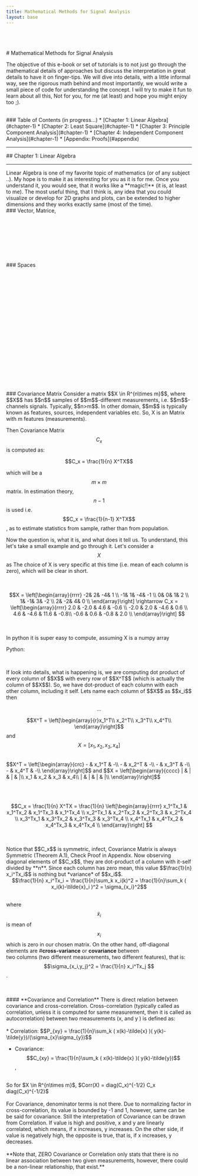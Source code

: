```yaml
---
title: Mathematical Methods for Signal Analysis
layout: base
---
```

<!--<script src='https://cdnjs.cloudflare.com/ajax/libs/mathjax/2.7.4/MathJax.js?config=default'></script> -->
<!-- <link rel="stylesheet" href="https://cdn.jsdelivr.net/npm/katex@0.11.1/dist/katex.min.css" integrity="sha384-zB1R0rpPzHqg7Kpt0Aljp8JPLqbXI3bhnPWROx27a9N0Ll6ZP/+DiW/UqRcLbRjq" crossorigin="anonymous">
  <script defer src="https://cdn.jsdelivr.net/npm/katex@0.11.1/dist/katex.min.js" integrity="sha384-y23I5Q6l+B6vatafAwxRu/0oK/79VlbSz7Q9aiSZUvyWYIYsd+qj+o24G5ZU2zJz" crossorigin="anonymous"></script>
  <script defer src="https://cdn.jsdelivr.net/npm/katex@0.11.1/dist/contrib/auto-render.min.js" integrity="sha384-kWPLUVMOks5AQFrykwIup5lo0m3iMkkHrD0uJ4H5cjeGihAutqP0yW0J6dpFiVkI" crossorigin="anonymous" onload="renderMathInElement(document.body);"></script> -->

  <script src="https://polyfill.io/v3/polyfill.min.js?features=es6"></script>
  <script id="MathJax-script" async src="https://cdn.jsdelivr.net/npm/mathjax@3/es5/tex-mml-chtml.js"></script>
<div class="divider-10"></div>
<br><br><br>
# Mathematical Methods for Signal Analysis
<br>

The objective of this e-book or set of tutorials is to not just go through the mathematical details of approaches but discuss the interpretation in great details to have it on finger-tips. We will dive into details, with a little informal way, see the rigorous math behind and most importantly, we would write a small piece of code for understanding the concept. I will try to make it fun to learn about all this, Not for you, for me (at least) and hope you might enjoy too ;).

<br>
### Table of Contents (in progress...)
* [Chapter 1: Linear Algebra](#chapter-1)
* [Chapter 2: Least Square](#chapter-1)
* [Chapter 3: Principle Component Analysis](#chapter-1)
* [Chapter 4: Independent Component Analysis](#chapter-1)
* [Appendix: Proofs](#appendix)
<br>
<hr>
<div class="divider-10"></div>
## Chapter 1:  Linear Algebra
<hr>
Linear Algebra is one of my favorite topic of mathematics (or of any subject ..). My hope is to make it as interesting for you as it is for me. Once you understand it, you would see, that it works like a **magic!!** (it is, at least to me). The most useful thing, that I think is, any idea that you could visualize or develop for 2D graphs and plots, can be extended to higher dimensions and they works exactly same (most of the time).

<br>
### Vector, Matrice,  

<br><br><br><br><br>


<br>
### Spaces

<br><br><br><br><br>


<br><br><br><br><br><br><br><br><br><br><br>


<br>
### Covariance Matrix
Consider a matrix $$X \in R^{n\times m}$$, where $$X$$ has $$n$$ samples of $$m$$-different measurements, i.e. $$m$$-channels signals. Typically, $$n>m$$. In other domain, $$m$$ is typically known as features, sources, independent variables etc. So, X is an Matrix with m features (measurements).

Then Covariance Matrix $$C_x$$ is computed as:

$$C_x =  \frac{1}{n} X^TX$$

which will be a $$m \times m$$ matrix. In estimation theory, $$n-1$$ is used i.e. $$C_x =  \frac{1}{n-1} X^TX$$, as to estimate statistics from sample, rather than from population.

Now the question is, what it is, and what does it tell us. To understand, this let's take a small example and go through it. Let's consider a $$X$$ as
The choice of X is very specific at this time (i.e. mean of each column is zero), which will be clear in short.

<br>
<br>

<center>
$$X =
  \left[\begin{array}{rrrr}
  -2&  2& -4&  1 \\
  -1&  1& -4& -1 \\
   0&  0&  1&  2 \\
   1& -1&  3& -2 \\
   2& -2&  4&  0 \\
  \end{array}\right]
\rightarrow C_x =
  \left[\begin{array}{rrrr}
2.0 & -2.0 & 4.6 & -0.6 \\
-2.0 & 2.0 & -4.6 & 0.6 \\
4.6 & -4.6 & 11.6 & -0.8\\
-0.6 & 0.6 & -0.8 & 2.0 \\
  \end{array}\right]
$$
</center>

<br>
<br>

In python it is super easy to compute, assuming X is a numpy array
<br>

Python:
  ```Cx = X.T@X/X.shape[0]
  ```

<br>
If look into details, what is happening is, we are computing dot product of every column of $$X$$ with every row of $$X^T$$ (which is actually the column of $$X$$).
So, we have dot-product of each column with each other column, including it self. Lets name each column of $$X$$ as $$x_i$$ then


<p style="text-align:center">...</p>


$$X^T = \left[\begin{array}{r}x_1^T\\
                            x_2^T\\
                            x_3^T\\
                            x_4^T\\ \end{array}\right]$$  and $$X = \left[x_1, x_2, x_3, x_4\right]$$

<br>
$$X^T = \left[\begin{array}{crc}
                        - & x_1^T & -\\
                        - & x_2^T & -\\
                        - & x_3^T & -\\
                        - & x_4^T & -\\ \end{array}\right]$$ and $$X = \left[\begin{array}{cccc}
                        |   & |   &  |   &  |\\
                        x_1 & x_2 & x_3  & x_4\\
                        |   & |   &  |   &  |\\  \end{array}\right]$$

<br><br>

 $$C_x =
    \frac{1}{n} X^TX = \frac{1}{n} \left[\begin{array}{rrrr}
 x_1^Tx_1 & x_1^Tx_2 & x_1^Tx_3 & x_1^Tx_4  \\
 x_2^Tx_1 & x_2^Tx_2 & x_2^Tx_3 & x_2^Tx_4  \\
 x_3^Tx_1 & x_3^Tx_2 & x_3^Tx_3 & x_3^Tx_4  \\
 x_4^Tx_1 & x_4^Tx_2 & x_4^Tx_3 & x_4^Tx_4  \\
  \end{array}\right]
$$

<br>
<br>
Notice that $$C_x$$ is symmetric, infect, Covariance Matrix is always Symmetric (Theorem A.1), Check Proof in Appendix. Now observing diagonal elements of $$C_x$$, they are dot-product of a column with it-self divided by **n**. Since each column has zero mean, this value $$\frac{1}{n} x_i^Tx_i$$ is nothing but *variance* of $$x_i$$.
<br>
<center>
$$\frac{1}{n} x_i^Tx_i = \frac{1}{n}\sum_k x_i(k)^2 = \frac{1}{n}\sum_k ( x_i(k)-\tilde{x}_i )^2 = \sigma_{x_i}^2$$
</center>
<br>

where $$\tilde{x}_i$$ is mean of $$x_i$$ which is zero in our chosen matrix. On the other hand, off-diagonal elements are #**cross-variance** or **covariance** between  
two columns (two different measurements, two different features), that is: $$\sigma_{x_i,y_j}^2 = \frac{1}{n} x_i^Tx_j $$.

<br>
<br>
#### **Covariance and Correlation**
There is direct relation between covariance and cross-correlation. Cross-correlation (typically called as correlation, unless it is computed for same measurement, then it is called as autocorrelation) between two measurements (x, and y ) is defined as:
<br><br>
* Correlation:  $$P_{xy} = \frac{1}{n}\sum_k ( x(k)-\tilde{x} )( y(k)-\tilde{y})/(\sigma_{x}\sigma_{y})$$

* Covariance:   $$C_{xy} = \frac{1}{n}\sum_k ( x(k)-\tilde{x} )( y(k)-\tilde{y})$$,

<br>
So for $X \in R^{n\times m}$, $Corr(X) = diag(C_x)^{-1/2} C_x diag(C_x)^{-1/2}$
<br>
<br>
For Covariance, denominator terms is not there. Due to normalizing factor in cross-correlation, its value is bounded by -1 and 1, however, same can be be said for covariance. Still the interpretation of Covariance can be drawn from Correlation. If value is high and positive, x and y are linearly correlated, which means, if x increases, y increases. On the other side, if value is negatively high, the opposite is true, that is, if x increases, y decreases.
<br>
<br>
**Note that, ZERO Covariance or Correlation only stats that there is no linear association between two given measurements, however, there could be a non-linear relationship, that exist.**







<br><br><br><br><br><br><br><br><br><br><br><br><br><br><br><br><br><br><br><br><br><br><br><br><br><br><br><br><br><br><br><br><br><br><br><br><br><br><br><br><br><br><br><br><br><br><br><br><br><br><br><br><br><br><br><br><br>

<hr>

# Appendix

<hr>
-->

<!--
###-------------Commented
<p style="border:2px; border-style:solid; border-color:#3377FF; padding: 1em;">  

<b>Theorem</b>: <i>Covariance matrix is always symmetric</i>
<br>
<b>Proof</b>: lets ignore <b>n</b>

$$C_x^T = (X^TX)^T = X^T(X^{T})^T = X^TX = C_x$$

<i>QED</i>
</p>
<!--
###-------------Commented
<p style="border:2px; border-style:solid; border-color:#3377FF; padding: 1em;">
<table>
<tr>
<td>
<p>
<b>Theorem</b>: <i>Covariance matrix is always symmetric</i>
<br>
<b>Proof</b>: lets ignore <b>n</b>

$$C_x^T = (X^TX)^T = X^T(X^{T})^T = X^TX = C_x$$

<i>QED</i>
</p>
</td
<td>
$$(AB)^T = B^TA^T$$
</td>
</tr>
</table>
</p>
-->
<!--
<table width="90%">
  <tr>
  <td><p style="border:2px; border-style:solid; border-color:#3377FF; padding: 1em;">
    <b>Theorem A.1</b>: <i>Covariance matrix is always symmetric</i>
    <br><b>Proof</b>: lets ignore <b>n</b>
      $$C_x^T = (X^TX)^T = X^T(X^{T})^T = X^TX = C_x$$
    <i>QED</i></p></td>
  <td>using $$(AB)^T = B^TA^T$$</td>
  </tr>
</table>
-->

<table width="100%">
  <tr>
    <td><b>Theorem A.1</b>: <i>Covariance matrix is always symmetric</i>
    <br><b>Proof</b>: lets ignore <b>n</b>
    $$C_x^T = (X^TX)^T = X^T(X^{T})^T = X^TX = C_x$$
    <i>QED</i></td>
    <td> using $$(AB)^T = B^TA^T$$ $$(A^T)^T = A$$</td>
    <td>.</td>
  </tr>
</table>

<!--
###-------------Commented
<hr>
# Chapter 2
-->
